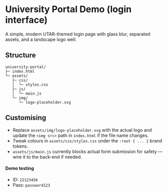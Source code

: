 # University Portal Demo (login interface)

A simple, modern UTAR-themed login page with glass blur, separated assets, and a landscape logo well.

## Structure
```
university-portal/
├─ index.html
└─ assets/
   ├─ css/
   │  └─ styles.css
   ├─ js/
   │  └─ main.js
   └─ img/
      └─ logo-placeholder.svg
```

## Customising
- Replace `assets/img/logo-placeholder.svg` with the actual logo and update the `<img src>` path in `index.html` if the file name changes.
- Tweak colours in `assets/css/styles.css` under the `:root { ... }` brand tokens.
- `assets/js/main.js` currently blocks actual form submission for safety — wire it to the back-end if needed.

#### Demo testing
- ID: `22123456`
- Pass: `password123`
